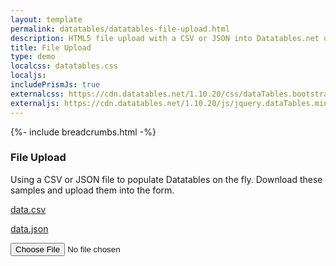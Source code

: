 ```yaml
---
layout: template
permalink: datatables/datatables-file-upload.html
description: HTML5 file upload with a CSV or JSON into Datatables.net using Javascript
title: File Upload
type: demo
localcss: datatables.css
localjs: 
includePrismJs: true
externalcss: https://cdn.datatables.net/1.10.20/css/dataTables.bootstrap4.min.css
externaljs: https://cdn.datatables.net/1.10.20/js/jquery.dataTables.min.js
---
```


{%- include breadcrumbs.html -%}

<style>
	#fileSize {
		display: none;
	}
</style>

<h3>File Upload</h3>
<p>Using a CSV or JSON file to populate Datatables on the fly. Download these samples and upload them into the form.</p>
<p><a href="https://raw.githubusercontent.com/peterbenoit/cdn/master/data/datatables/data.csv" download>data.csv</a></p>
<p><a href="https://raw.githubusercontent.com/peterbenoit/cdn/master/data/datatables/data.json" download>data.json</a></p>
<form>
	<input type="file"> <span id="fileSize">total size: 0</span>
</form>
<table id="results" class="table table-striped"></table>
<script src="https://cdnjs.cloudflare.com/ajax/libs/jquery/3.4.1/jquery.min.js"></script>
<script src="https://cdn.datatables.net/1.10.20/js/jquery.dataTables.min.js"></script>
<!-- <script src="https://cdn.datatables.net/v/bs4-4.1.1/dt-1.10.20/datatables.min.js"></script> -->
<script>
		function CSVToJSON( csvData ) {
			var data = CSVToArray( csvData ),
				objData = [];
			for ( var i = 1; i < data.length; i++ ) {
				objData[ i - 1 ] = {};
				for ( var k = 0; k < data[ 0 ].length && k < data[ i ].length; k++ ) {
					var key = data[ 0 ][ k ];
					objData[ i - 1 ][ key ] = data[ i ][ k ]
				}
			}
			return JSON.stringify( objData ).replace( /},/g, "},\r\n" );
		}

		function CSVToArray( csvData, delimiter ) {
			delimiter = ( delimiter || ',' );
			var pattern = new RegExp( ( '(\\' + delimiter + '|\\r?\\n|\\r|^)' + '(?:\'([^\']*(?:\'\'[^\']*)*)\'|' + '([^\'\\' + delimiter + '\\r\\n]*))' ), 'gi' ),
				data = [
					[]
				],
				matches = null,
				matchedDelimiter = '';
			while ( matches = pattern.exec( csvData ) ) {
				matchedDelimiter = matches[ 1 ];
				if ( matchedDelimiter.length && ( matchedDelimiter != delimiter ) ) {
					data.push( [] );
				}
				if ( matches[ 2 ] ) {
					matchedDelimiter = matches[ 2 ].replace( new RegExp( "\"\"", "g" ), "\"" );
				} else {
					matchedDelimiter = matches[ 3 ];
				}
				data[ data.length - 1 ].push( matchedDelimiter );
			}
			return ( data );
		}
		$( 'input[type="file"]' ).on( 'change', function( e ) {
			$( 'body' ).remove( 'pre' ).append( '<pre/>' );
			if ( $.fn.DataTable.isDataTable( '#results' ) ) {
				$( '#results' ).DataTable().clear().destroy();
			}
			var files = $( this )[ 0 ].files,
				file = files[ 0 ],
				bytes = file.size,
				output = bytes + ' bytes',
				extension = file.name.substr( file.name.lastIndexOf( '.' ) + 1, file.name.length ).toLowerCase(),
				reader = new FileReader(),
				result = null,
				arr = [];
			if ( -1 === [ 'csv', 'json' ].indexOf( extension ) ) {
				alert( 'CSV and JSON files are currently supported' );
				return false;
			}
			reader.onload = function( e ) {
				var result = e.target.result;
				$( 'pre' )[ 0 ].textContent = e.target.result;
				if ( 'csv' === extension ) {
					result = $.parseJSON( CSVToJSON( result ) );
				} else if ( 'json' === extension ) {
					result = $.parseJSON( result );
				}

				console.log( result )
				$( '#results' ).DataTable( {
					data: result,
					columns: [ {
						data: 'name',
						defaultContent: 'missing'
					}, {
						data: 'title',
						defaultContent: 'missing'
					}, {
						data: 'location',
						defaultContent: 'missing'
					}, {
						data: 'score',
						defaultContent: 'missing'
					}, {
						data: 'date',
						defaultContent: 'missing'
					}, {
						data: 'salary',
						defaultContent: 'missing'
					} ],
				} );
			}
			reader.readAsText( file );
			for ( var aMultiples = [ 'KiB', 'MiB', 'GiB', 'TiB', 'PiB', 'EiB', 'ZiB', 'YiB' ],
					nMultiple = 0,
					nApprox = bytes / 1024; nApprox > 1; nApprox /= 1024, nMultiple++ ) {
				output = nApprox.toFixed( 3 ) + ' ' + aMultiples[ nMultiple ] + ' (' + bytes + ' bytes)';
			}
			$( '#fileSize' ).show().text( output );
		} );
</script>